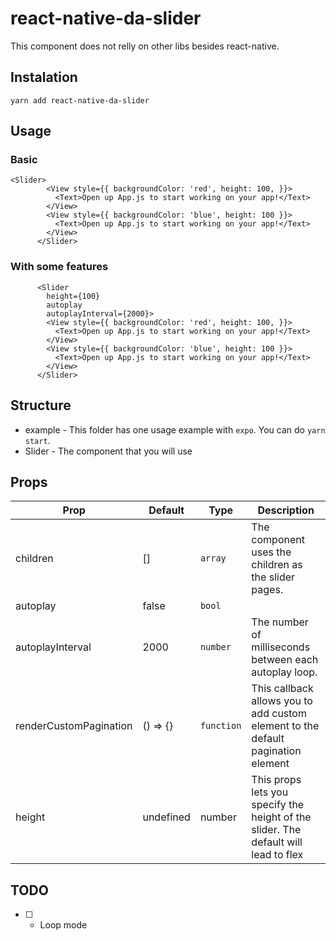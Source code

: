 # react-native-da-slider

This component does not relly on other libs besides react-native.

## Instalation
`yarn add react-native-da-slider`

## Usage
### Basic
```
<Slider>
        <View style={{ backgroundColor: 'red', height: 100, }}>
          <Text>Open up App.js to start working on your app!</Text>
        </View>
        <View style={{ backgroundColor: 'blue', height: 100 }}>
          <Text>Open up App.js to start working on your app!</Text>
        </View>
      </Slider>
```

### With some features
```
      <Slider
        height={100}
        autoplay
        autoplayInterval={2000}>
        <View style={{ backgroundColor: 'red', height: 100, }}>
          <Text>Open up App.js to start working on your app!</Text>
        </View>
        <View style={{ backgroundColor: 'blue', height: 100 }}>
          <Text>Open up App.js to start working on your app!</Text>
        </View>
      </Slider>
```
## Structure
- example - This folder has one usage example with `expo`. You can do `yarn start`.
- Slider - The component that you will use

## Props
| Prop                   | Default   | Type       | Description                                                                         |
|------------------------|-----------|------------|-------------------------------------------------------------------------------------|
| children               | []        | `array`    | The component uses the children as the slider pages.                                |
| autoplay               | false     | `bool`     |                                                                                     |
| autoplayInterval       | 2000      | `number`   | The number of milliseconds between each autoplay loop.                              |
| renderCustomPagination | () => {}  | `function` | This callback allows you to add custom element to the default pagination element    |
| height                 | undefined | number     | This props lets you specify the height of the slider. The default will lead to flex |

## TODO
- [ ] - Loop mode
